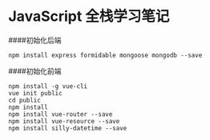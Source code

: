JavaScript 全栈学习笔记
============

####初始化后端

```
npm install express formidable mongoose mongodb --save
```

####初始化前端

```
npm install -g vue-cli
vue init public
cd public
npm install
npm install vue-router --save
npm install vue-resource --save
npm install silly-datetime --save
```
